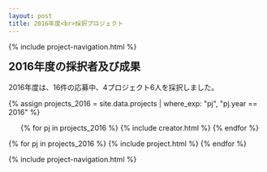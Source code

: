 ```yaml
---
layout: post
title: 2016年度<br>採択プロジェクト
---
```


{% include project-navigation.html %}

<h2 style="margin-top: 0px;">2016年度の採択者及び成果</h2>
<p>2016年度は、16件の応募中、4プロジェクト6人を採択しました。</p>

{% assign projects_2016 = site.data.projects | where_exp: "pj", "pj.year == 2016" %}
<ul class="project-list">
  {% for pj in projects_2016 %}
    {% include creator.html %}
  {% endfor %}
</ul>

<div class="projects flex">
  {% for pj in projects_2016 %}
    {% include project.html %}
  {% endfor %}
</div>

{% include project-navigation.html %}
